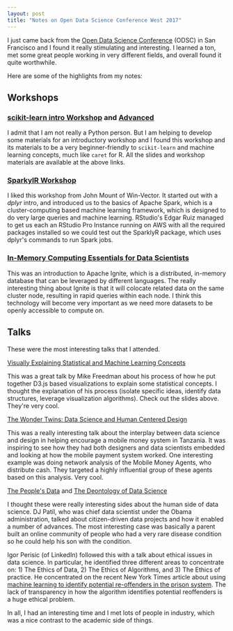 ```yaml
---
layout: post
title: "Notes on Open Data Science Conference West 2017"
---
```


I just came back from the [Open Data Science Conference](https://odscwest.pathable.com) (ODSC) in San Francisco and I found it really stimulating and interesting. I learned a ton, met some great people working in very different fields, and overall found it quite worthwhile.

Here are some of the highlights from my notes:

## Workshops

### [scikit-learn intro Workshop](https://github.com/amueller/ml-training-intro) and [Advanced](https://github.com/amueller/ml-training-advanced)

I admit that I am not really a Python person. But I am helping to develop some materials for an introductory workshop and I found this workshop and its materials to be a very beginner-friendly to `scikit-learn` and machine learning concepts, much like `caret` for R. All the slides and workshop materials are available at the above links.

### [SparkylR Workshop](https://github.com/WinVector/ODSCWest2017)

I liked this workshop from John Mount of Win-Vector. It started out with a *dplyr* intro, and introduced us to the basics of Apache Spark, which is a cluster-computing based machine learning framework, which is designed to do very large queries and machine learning. RStudio's Edgar Ruiz managed to get us each an RStudio Pro Instance running on AWS with all the required packages installed so we could test out the SparklyR package, which uses dplyr's commands to run Spark jobs.

### [In-Memory Computing Essentials for Data Scientists](https://drive.google.com/file/d/0B3MFD2S4MhtGd1ltVHZkbFhHX0ZUbGlGZmtNRjllQ2NtQkJN/view?usp=sharing)

This was an introduction to Apache Ignite, which is a distributed, in-memory database that can be leveraged by different languages. The really interesting thing about Ignite is that it will colocate related data on the same cluster node, resulting in rapid queries within each node. I think this technology will become very important as we need more datasets to be openly accessible to compute on.

## Talks

These were the most interesting talks that I attended.

[Visually Explaining Statistical and Machine Learning Concepts](http://mfviz.com/odsc-2017/#/)

This was a great talk by Mike Freedman about his process of how he put together D3.js based visualizations to explain some statistical concepts. I thought the explanation of his process (isolate specific ideas, identify data structures, leverage visualization algorithms). Check out the slides above. They're very cool.

[The Wonder Twins: Data Science and Human Centered Design](https://odscwest.pathable.com/meetings/596522)

This was a really interesting talk about the interplay between data science and design in helping encourage a mobile money system in Tanzania. It was inspiring to see how they had both designers and data scientists embedded and looking at how the mobile payment system worked. One interesting example was doing network analysis of the Mobile Money Agents, who distribute cash. They targeted a highly influential group of these agents based on this analysis. Very cool.

[The People's Data](https://odscwest.pathable.com/meetings/601861)
and [The Deontology of Data Science](https://odscwest.pathable.com/meetings/604496)

I thought these were really interesting sides about the human side of data science. DJ Patil, who was chief data scientist under the Obama administration, talked about citizen-driven data projects and how it enabled a number of advances. The most interesting case was basically a parent built an online community of people who had a very rare disease condition so he could help his son with the condition.

Igor Perisic (of LinkedIn) followed this with a talk about ethical issues in data science. In particular, he identified three different areas to concentrate on: 1) The Ethics of Data, 2) The Ethics of Algorithms, and 3) The Ethics of practice. He concentrated on the recent New York Times article about using [machine learning to identify potential re-offenders in the prison system](https://www.nytimes.com/2017/05/01/us/politics/sent-to-prison-by-a-software-programs-secret-algorithms.html). The lack of transparency in how the algorithm identifies potential reoffenders is a huge ethical problem.

In all, I had an interesting time and I met lots of people in industry, which was a nice contrast to the academic side of things.
